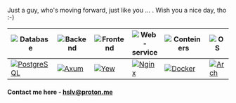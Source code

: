 Just a guy, who's moving forward, just like you ... . Wish you a nice day, tho :-)

|![Database](https://img.shields.io/badge/database-e33333?style=for-the-badge)|![Backend](https://img.shields.io/badge/backend-f36616?style=for-the-badge)|![Frontend](https://img.shields.io/badge/frontend-f6ba48?style=for-the-badge)|![Web-service](https://img.shields.io/badge/balancer-639766?style=for-the-badge)|![Conteiners](https://img.shields.io/badge/containers-0b5e92?style=for-the-badge)|![OS](https://img.shields.io/badge/comfy_with-7743a8?style=for-the-badge)|
|---|---|---|---|---|---|
|[![PostgreSQL](https://img.shields.io/badge/postgresql-474747?style=for-the-badge)](https://www.postgresql.org/)|[![Axum](https://img.shields.io/badge/axum-474747?style=for-the-badge&logo=rust)](https://github.com/tokio-rs/axum)|[![Yew](https://img.shields.io/badge/yew-474747?style=for-the-badge&logo=rust)](https://yew.rs/)|[![Nginx](https://img.shields.io/badge/nginx-474747?style=for-the-badge&logo=nginx)](https://nginx.org/)|[![Docker](https://img.shields.io/badge/docker-474747?style=for-the-badge&logo=docker)](https://www.docker.com/)|[![Arch](https://img.shields.io/badge/arch-474747?style=for-the-badge&logo=arch-linux)](https://archlinux.org/)|

#### Contact me here - hslv@proton.me
